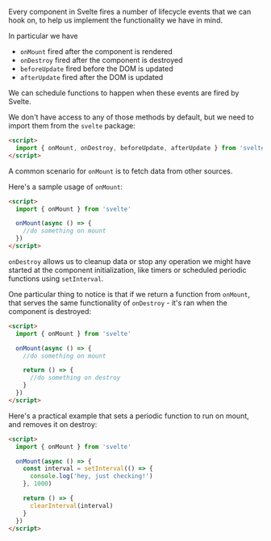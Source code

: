 Every component in Svelte fires a number of lifecycle events that we can hook on, to help us implement the functionality we have in mind.

In particular we have

- `onMount` fired after the component is rendered
- `onDestroy` fired after the component is destroyed
- `beforeUpdate` fired before the DOM is updated
- `afterUpdate` fired after the DOM is updated

We can schedule functions to happen when these events are fired by Svelte.

We don't have access to any of those methods by default, but we need to import them from the `svelte` package:

```html
<script>
  import { onMount, onDestroy, beforeUpdate, afterUpdate } from 'svelte'
</script>
```

A common scenario for `onMount` is to fetch data from other sources.

Here's a sample usage of `onMount`:

```html
<script>
  import { onMount } from 'svelte'

  onMount(async () => {
    //do something on mount
  })
</script>
```

`onDestroy` allows us to cleanup data or stop any operation we might have started at the component initialization, like timers or scheduled periodic functions using `setInterval`.

One particular thing to notice is that if we return a function from `onMount`, that serves the same functionality of `onDestroy` - it's ran when the component is destroyed:

```html
<script>
  import { onMount } from 'svelte'

  onMount(async () => {
    //do something on mount

    return () => {
      //do something on destroy
    }
  })
</script>
```

Here's a practical example that sets a periodic function to run on mount, and removes it on destroy:

```html
<script>
  import { onMount } from 'svelte'

  onMount(async () => {
    const interval = setInterval(() => {
      console.log('hey, just checking!')
    }, 1000)

    return () => {
      clearInterval(interval)
    }
  })
</script>
```
